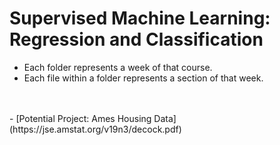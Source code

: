 # Supervised Machine Learning: Regression and Classification

- Each folder represents a week of that course.
- Each file within a folder represents a section of that week.
<br>
<br>
- [Potential Project: Ames Housing Data](https://jse.amstat.org/v19n3/decock.pdf)